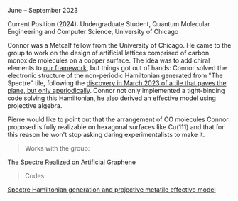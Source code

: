 June – September 2023 

Current Position (2024): Undergraduate Student, Quantum Molecular Engineering and Computer Science, University of Chicago <a href="https://www.linkedin.com/in/connor-blake-2425381a4/"><i class="fa-brands fa-linkedin-in"></i> </a> <a href="https://github.com/connorblake1"><i class="fa-brands fa-github"></i></a> <a href="https://sites.google.com/view/connorblakeportfolio"><i class="fa-solid fa-blog"></i></a>

Connor was a Metcalf fellow from the University of Chicago. He came to the group to work on the design of artificial lattices comprised of carbon monoxide molecules on a copper surface. The idea was to add chiral elements to <a href="https://doi.org/10.1021/acsnano.2c04361">our framework</a>, but things got out of hands: Connor solved the electronic structure of the non-periodic Hamiltonian generated from "The Spectre" tile, following the <a href="https://arxiv.org/abs/2303.10798">discovery in March 2023 of a tile that paves the plane, but only aperiodically</a>. Connor not only implemented a tight-binding code solving this Hamiltonian, he also derived an effective model using projective algebra. 

Pierre would like to point out that the arrangement of CO molecules Connor proposed is fully realizable on hexagonal surfaces like Cu(111) and that for this reason he won't stop asking daring experimentalists to make it. 


> Works with the group:

<a href="https://github.com/connorblake1/spectre/blob/master/TheSpectre9.12.23.pdf">The Spectre Realized on Artificial Graphene</a>

> Codes:

<a href="https://github.com/connorblake1/spectre/tree/master"> Spectre Hamiltonian generation and projective metatile effective model</a>